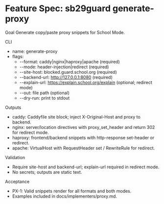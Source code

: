 # Feature Spec: sb29guard generate-proxy

Goal
Generate copy/paste proxy snippets for School Mode.

CLI
- name: generate-proxy
- flags:
  - --format: caddy|nginx|haproxy|apache (required)
  - --mode: header-injection|redirect (required)
  - --site-host: blocked.guard.school.org (required)
  - --backend-url: http://127.0.0.1:8080 (required)
  - --explain-url: https://explain.school.org/explain (optional; redirect mode)
  - --out: file path (optional)
  - --dry-run: print to stdout

Outputs
- caddy: Caddyfile site block; inject X-Original-Host and proxy to backend.
- nginx: server/location directives with proxy_set_header and return 302 for redirect mode.
- haproxy: frontend/backend snippets with http-response set-header or redirect.
- apache: VirtualHost with RequestHeader set / RewriteRule for redirect.

Validation
- Require site-host and backend-url; explain-url required in redirect mode.
- No secrets; outputs are static text.

Acceptance
- PX-1: Valid snippets render for all formats and both modes.
- Examples included in docs/implementers/proxy.md.
